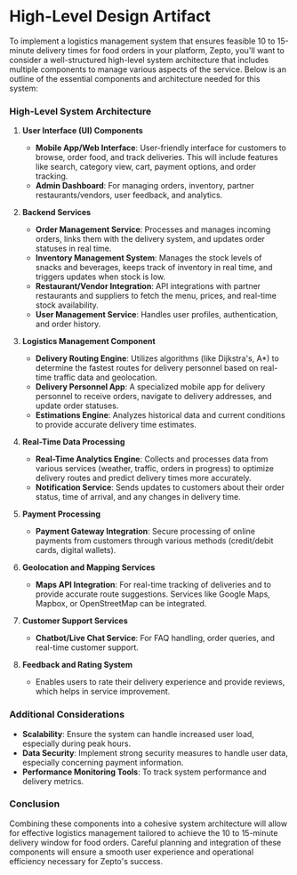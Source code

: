 # High-Level Design Artifact

To implement a logistics management system that ensures feasible 10 to 15-minute delivery times for food orders in your platform, Zepto, you'll want to consider a well-structured high-level system architecture that includes multiple components to manage various aspects of the service. Below is an outline of the essential components and architecture needed for this system:

### High-Level System Architecture

1. **User Interface (UI) Components**
   - **Mobile App/Web Interface**: User-friendly interface for customers to browse, order food, and track deliveries. This will include features like search, category view, cart, payment options, and order tracking.
   - **Admin Dashboard**: For managing orders, inventory, partner restaurants/vendors, user feedback, and analytics.

2. **Backend Services**
   - **Order Management Service**: Processes and manages incoming orders, links them with the delivery system, and updates order statuses in real time.
   - **Inventory Management System**: Manages the stock levels of snacks and beverages, keeps track of inventory in real time, and triggers updates when stock is low.
   - **Restaurant/Vendor Integration**: API integrations with partner restaurants and suppliers to fetch the menu, prices, and real-time stock availability.
   - **User Management Service**: Handles user profiles, authentication, and order history.

3. **Logistics Management Component**
   - **Delivery Routing Engine**: Utilizes algorithms (like Dijkstra's, A*) to determine the fastest routes for delivery personnel based on real-time traffic data and geolocation.
   - **Delivery Personnel App**: A specialized mobile app for delivery personnel to receive orders, navigate to delivery addresses, and update order statuses.
   - **Estimations Engine**: Analyzes historical data and current conditions to provide accurate delivery time estimates.

4. **Real-Time Data Processing**
   - **Real-Time Analytics Engine**: Collects and processes data from various services (weather, traffic, orders in progress) to optimize delivery routes and predict delivery times more accurately.
   - **Notification Service**: Sends updates to customers about their order status, time of arrival, and any changes in delivery time.

5. **Payment Processing**
   - **Payment Gateway Integration**: Secure processing of online payments from customers through various methods (credit/debit cards, digital wallets).

6. **Geolocation and Mapping Services**
   - **Maps API Integration**: For real-time tracking of deliveries and to provide accurate route suggestions. Services like Google Maps, Mapbox, or OpenStreetMap can be integrated.

7. **Customer Support Services**
   - **Chatbot/Live Chat Service**: For FAQ handling, order queries, and real-time customer support.

8. **Feedback and Rating System**
   - Enables users to rate their delivery experience and provide reviews, which helps in service improvement.

### Additional Considerations

- **Scalability**: Ensure the system can handle increased user load, especially during peak hours.
- **Data Security**: Implement strong security measures to handle user data, especially concerning payment information.
- **Performance Monitoring Tools**: To track system performance and delivery metrics.

### Conclusion

Combining these components into a cohesive system architecture will allow for effective logistics management tailored to achieve the 10 to 15-minute delivery window for food orders. Careful planning and integration of these components will ensure a smooth user experience and operational efficiency necessary for Zepto's success.